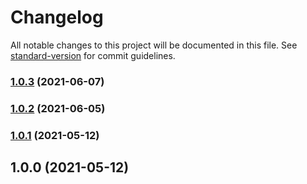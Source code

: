 # Changelog

All notable changes to this project will be documented in this file. See [standard-version](https://github.com/conventional-changelog/standard-version) for commit guidelines.

### [1.0.3](https://github.com/n19htz/postcss-merge-queries/compare/v1.0.2...v1.0.3) (2021-06-07)

### [1.0.2](https://github.com/n19htz/postcss-merge-queries/compare/v1.0.1...v1.0.2) (2021-06-05)

### [1.0.1](https://github.com/n19htz/postcss-merge-queries/compare/v1.0.0...v1.0.1) (2021-05-12)

## 1.0.0 (2021-05-12)

